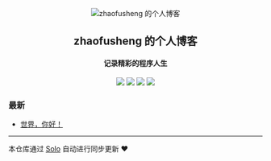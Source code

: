 <p align="center"><img alt="zhaofusheng 的个人博客" src="https://static.b3log.org/images/brand/solo-32.png"></p><h2 align="center">
zhaofusheng 的个人博客
</h2>

<h4 align="center">记录精彩的程序人生</h4>
<p align="center"><a title="zhaofusheng 的个人博客" target="_blank" href="https://github.com/zhaofusheng/solo-blog"><img src="https://img.shields.io/github/last-commit/zhaofusheng/solo-blog.svg?style=flat-square&color=FF9900"></a>
<a title="GitHub repo size in bytes" target="_blank" href="https://github.com/zhaofusheng/solo-blog"><img src="https://img.shields.io/github/repo-size/zhaofusheng/solo-blog.svg?style=flat-square"></a>
<a title="Solo Version" target="_blank" href="https://github.com/b3log/solo/releases"><img src="https://img.shields.io/badge/solo-3.6.7-f1e05a.svg?style=flat-square&color=blueviolet"></a>
<a title="Hits" target="_blank" href="https://github.com/b3log/hits"><img src="https://hits.b3log.org/zhaofusheng/solo-blog.svg"></a></p>

### 最新

* [世界，你好！](https://blog.zhaofus.com/hello-solo)



---

本仓库通过 [Solo](https://github.com/b3log/solo) 自动进行同步更新 ❤️ 